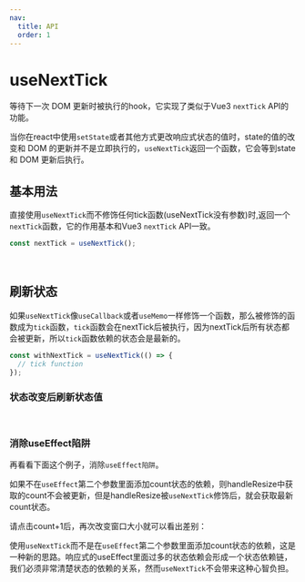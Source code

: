 ```yaml
---
nav:
  title: API
  order: 1
---
```


# useNextTick

等待下一次 DOM 更新时被执行的hook，它实现了类似于Vue3 `nextTick` API的功能。

当你在react中使用`setState`或者其他方式更改响应式状态的值时，state的值的改变和 DOM 的更新并不是立即执行的，`useNextTick`返回一个函数，它会等到state和 DOM 更新后执行。

## 基本用法

直接使用`useNextTick`而不修饰任何tick函数(useNextTick没有参数)时,返回一个`nextTick`函数，它的作用基本和Vue3 `nextTick` API一致。

```js
const nextTick = useNextTick();
```

<br />

<code src="./demo/demo1.tsx" ></code>

## 刷新状态

如果`useNextTick`像`useCallback`或者`useMemo`一样修饰一个函数，那么被修饰的函数成为`tick`函数，`tick`函数会在nextTick后被执行，因为nextTick后所有状态都会被更新，所以`tick`函数依赖的状态会是最新的。

```js
const withNextTick = useNextTick(() => {
  // tick function
});
```

### 状态改变后刷新状态值

<code src="./demo/demo2.tsx" ></code>

<br />

### 消除useEffect陷阱

再看看下面这个例子，消除`useEffect陷阱`。

如果不在`useEffect`第二个参数里面添加count状态的依赖，则handleResize中获取的count不会被更新，但是handleResize被`useNextTick`修饰后，就会获取最新count状态。

请点击count+1后，再次改变窗口大小就可以看出差别：

<code src="./demo/demo3.tsx" ></code>

使用`useNextTick`而不是在`useEffect`第二个参数里面添加count状态的依赖，这是一种新的思路。响应式的useEffect里面过多的状态依赖会形成一个状态依赖链，我们必须非常清楚状态的依赖的关系，然而`useNextTick`不会带来这种心智负担。
